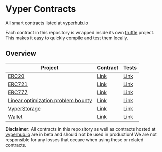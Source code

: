 # Vyper Contracts
All smart contracts listed at [vyperhub.io](https://contracts.vyperhub.io/)

Each contract in this repository is wrapped inside its own [truffle](https://truffleframework.com/) project.
This makes it easy to quickly compile and test them locally.

## Overview

| Project | Contract | Tests |
| - | - | - |
| [ERC20](erc20/) | [Link](erc20/contracts/erc20.vy) | [Link](erc20/test/erc20.js) |
| [ERC721](erc721/) | [Link](erc721/contracts/erc721.vy) | [Link](erc721/test/erc721.js) |
| [ERC777](erc777/) | [Link](erc777/contracts/erc777.vy) | [Link](erc777/test) |
| [Linear optimization problem bounty](linear_optimization_problem_bounty/) | [Link](linear_optimization_problem_bounty/contracts/linear_optimization_problem_bounty.vy) | [Link](linear_optimization_problem_bounty/test/linear_optimization_problem_bounty.js) |
| [VyperStorage](vyperStorage/) | [Link](vyperStorage/contracts/vyperStorage.vy) | [Link](vyperStorage/test/vyperStorage.js) |
| [Wallet](wallet/) | [Link](wallet/contracts/wallet.vy) | [Link](wallet/test/wallet.js) |

**Disclaimer:** All contracts in this repository as well as contracts hosted at [vyperhub.io](https://contracts.vyperhub.io/) are in beta and should not be used in production! We are not responsible for any losses that occure when using these or related contracts.
